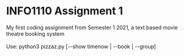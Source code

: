 # INFO1110 Assignment 1
My first coding assignment from Semester 1 2021, a text based movie theatre booking system\
\
Use:
python3 pizzaz.py [--show timenow | --book | --group]
